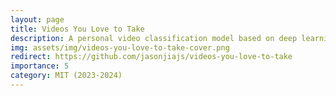 ```yaml
---
layout: page
title: Videos You Love to Take
description: A personal video classification model based on deep learning to categorize and highlight videos users love to take.
img: assets/img/videos-you-love-to-take-cover.png
redirect: https://github.com/jasonjiajs/videos-you-love-to-take
importance: 5
category: MIT (2023-2024)
---
```

